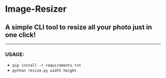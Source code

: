 # Image-Resizer

## A simple CLI tool to resize all your photo just in one click!

---

### USAGE:

- `pip install -r requirements.txt`
- `python resize.py width height`
